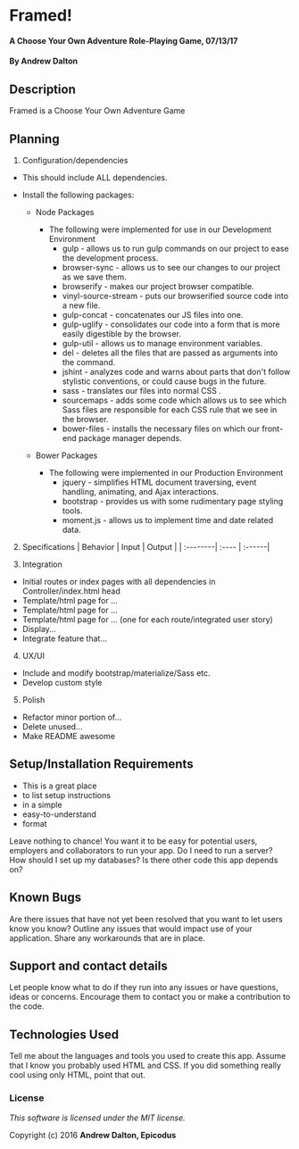 # Framed!

#### A Choose Your Own Adventure Role-Playing Game, 07/13/17

#### By **Andrew Dalton**

## Description

Framed is a Choose Your Own Adventure Game

## Planning

1. Configuration/dependencies
  * This should include ALL dependencies.

  * Install the following packages:

    * Node Packages
      * The following were implemented for use in our Development Environment
        * gulp - allows us to run gulp commands on our project to ease the development process.
        * browser-sync - allows us to see our changes to our project as we save them.
        * browserify - makes our project browser compatible.
        * vinyl-source-stream - puts our browserified source code into a new file.
        * gulp-concat - concatenates our JS files into one.
        * gulp-uglify - consolidates our code into a form that is more easily digestible by the browser.
        * gulp-util - allows us to manage environment variables.
        * del - deletes all the files that are passed as arguments into the command.
        * jshint - analyzes code and warns about parts that don't follow stylistic conventions, or could cause bugs in the future.
        * sass - translates our files into normal CSS .
        * sourcemaps - adds some code which allows us to see which Sass files are responsible for each CSS rule that we see in the browser.
        * bower-files - installs the necessary files on which our front-end package manager depends.

    * Bower Packages
      * The following were implemented in our Production Environment
        * jquery - simplifies HTML document traversing, event handling, animating, and Ajax interactions.
        * bootstrap - provides us with some rudimentary page styling tools.
        * moment.js - allows us to implement time and date related data.


  2. Specifications
  | Behavior | Input | Output |
  | :--------| :---- | :------|

3. Integration
  * Initial routes or index pages with all dependencies in Controller/index.html head
  * Template/html page for ...
  * Template/html page for ...
  * Template/html page for ... (one for each route/integrated user story)
  * Display...
  * Integrate feature that...

4. UX/UI
  * Include and modify bootstrap/materialize/Sass etc.
  * Develop custom style

5. Polish
  * Refactor minor portion of...
  * Delete unused...
  * Make README awesome

## Setup/Installation Requirements

* This is a great place
* to list setup instructions
* in a simple
* easy-to-understand
* format

Leave nothing to chance! You want it to be easy for potential users, employers and collaborators to run your app. Do I need to run a server? How should I set up my databases? Is there other code this app depends on?

## Known Bugs

Are there issues that have not yet been resolved that you want to let users know you know?  Outline any issues that would impact use of your application.  Share any workarounds that are in place.

## Support and contact details

Let people know what to do if they run into any issues or have questions, ideas or concerns.  Encourage them to contact you or make a contribution to the code.

## Technologies Used

Tell me about the languages and tools you used to create this app. Assume that I know you probably used HTML and CSS. If you did something really cool using only HTML, point that out.

### License

*This software is licensed under the MIT license.*

Copyright (c) 2016 **Andrew Dalton, Epicodus**
